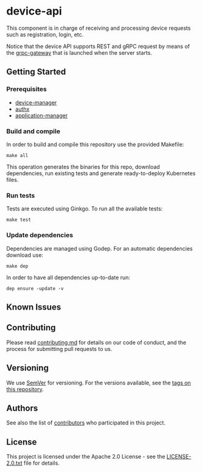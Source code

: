 # device-api

This component is in charge of receiving and processing device requests such as registration, login, etc.

Notice that the device API supports REST and gRPC request by means of the [grpc-gateway](https://github.com/grpc-ecosystem/grpc-gateway) that is launched when the server starts.

## Getting Started

### Prerequisites

* [device-manager](https://github.com/nalej/device-manager)
* [authx](https://github.com/nalej/authx)
* [application-manager](https://github.com/nalej/application-manager)

### Build and compile

In order to build and compile this repository use the provided Makefile:

```shell script
make all
```

This operation generates the binaries for this repo, download dependencies,
run existing tests and generate ready-to-deploy Kubernetes files.

### Run tests

Tests are executed using Ginkgo. To run all the available tests:

```shell script
make test
```

### Update dependencies

Dependencies are managed using Godep. For an automatic dependencies download use:

```shell script
make dep
```

In order to have all dependencies up-to-date run:

```shell script
dep ensure -update -v
```

## Known Issues

## Contributing

Please read [contributing.md](contributing.md) for details on our code of conduct, and the process for submitting pull requests to us.

## Versioning

We use [SemVer](http://semver.org/) for versioning. For the versions available, see the [tags on this repository](https://github.com/nalej/device-api/tags). 

## Authors

See also the list of [contributors](https://github.com/nalej/device-api/contributors) who participated in this project.

## License
This project is licensed under the Apache 2.0 License - see the [LICENSE-2.0.txt](LICENSE-2.0.txt) file for details.
